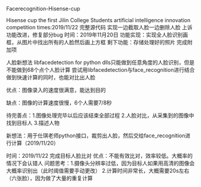 Facerecognition-Hisense-cup

Hisense cup the first Jilin College Students artificial intelligence innovation competition
times:2019/11/22
完整源代码
实现一边截取人脸一边删除人脸
上诉功能改进，修复部分bug
时间：2019年11月20日
功能实现：实现全人脸识别画框，从图片中找出所有的人脸然后画上方框
剩下功能：存储处理好的照片
完成附加项

人脸新想法
libfacedetection for python dlls只能做到任意角度的人脸识别，但是不能做到68个点个人脸计算
尝试用libfacedetection与face_recognition进行结合
做到快速计算的同时，也能对比出人脸


优点：图像录入的速度很满意，能达到目的

缺点：图像的计算速度很慢，6个人需要7/8秒

待完善点：1.图像处理完毕以后应该结束全部过程  2.人脸对比，从采集到的图像中找到目标人  3.描述人物

新想法：用于仕琪老师python接口，裁剪出人脸，然后交给face_recognition进行计算（2019/11/20）


时间：2019/11/22
完成目标人脸比对
优点：不能有效比对，效率较低。大概率的情况下会认错人
问题思考：1.摄像头分辨率过低，因为目标人如果用高清的图像会大概率识别出（此时阈值需要手动更改） 
           2.计算时间非常长，大概需要20s左右（六张脸），因为做了大量的重复计算
